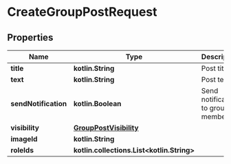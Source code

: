 
# CreateGroupPostRequest

## Properties
Name | Type | Description | Notes
------------ | ------------- | ------------- | -------------
**title** | **kotlin.String** | Post title | 
**text** | **kotlin.String** | Post text | 
**sendNotification** | **kotlin.Boolean** | Send notification to group members. | 
**visibility** | [**GroupPostVisibility**](GroupPostVisibility.md) |  | 
**imageId** | **kotlin.String** |  |  [optional]
**roleIds** | **kotlin.collections.List&lt;kotlin.String&gt;** |  |  [optional]



